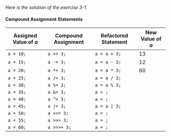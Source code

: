 *Here is the solution of the exercise 3-1.*

#### Compound Assignment Statements

Assigned Value of _a_  |   Compound Assignment    |     Refactored Statement    |  New Value of _a_
-----------------------|--------------------------|-----------------------------|------------------
`a = 10;`              |`a += 3;`                 |`a = a + 3;`                 |13
`a = 15;`              |`a -= 3;`                 |`a = a - 3;`                 |12
`a = 20;`              |`a *= 3;`                 |`a = a * 3;`                 |60
`a = 25;`              |`a /= 3;`                 |`a = a / 3;`                 |
`a = 30;`              |`a %= 3;`                 |`a = a % 3;`                 |
`a = 35;`              |`a &= 3;`                 |`a = ;`                      |
`a = 40;`              |`a ^= 3;`                 |`a = ;`                      |
`a = 45;`              |<code>a &#124;= 3;</code> |<code>a = a &#124; 3;</code> |
`a = 50;`              |`a <<= 3;`                |`a = ;`                      |
`a = 55;`              |`a >>= 3;`                |`a = ;`                      |
`a = 60;`              |`a >>>= 3;`               |`a = ;`                      |
